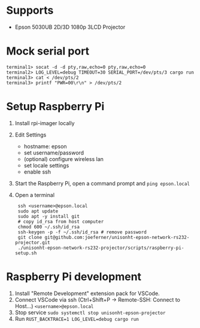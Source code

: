 # Supports

- Epson 5030UB 2D/3D 1080p 3LCD Projector

# Mock serial port

```
terminal1> socat -d -d pty,raw,echo=0 pty,raw,echo=0
terminal2> LOG_LEVEL=debug TIMEOUT=30 SERIAL_PORT=/dev/pts/3 cargo run
terminal3> cat < /dev/pts/2
terminal3> printf "PWR=00\r\n" > /dev/pts/2
```

# Setup Raspberry Pi

1. Install rpi-imager locally
1. Edit Settings
   - hostname: epson
   - set username/password
   - (optional) configure wireless lan
   - set locale settings
   - enable ssh
1. Start the Raspberry Pi, open a command prompt and `ping epson.local`
1. Open a terminal

        ssh <username>@epson.local
        sudo apt update
        sudo apt -y install git
        # copy id_rsa from host computer
        chmod 600 ~/.ssh/id_rsa
        ssh-keygen -p -f ~/.ssh/id_rsa # remove password
        git clone git@github.com:joeferner/unisonht-epson-network-rs232-projector.git
        ./unisonht-epson-network-rs232-projector/scripts/raspberry-pi-setup.sh

# Raspberry Pi development

1. Install "Remote Development" extension pack for VSCode.
1. Connect VSCode via ssh (Ctrl+Shift+P -> Remote-SSH: Connect to Host...) `<username>@epson.local`
1. Stop service `sudo systemctl stop unisonht-epson-projector`
1. Run `RUST_BACKTRACE=1 LOG_LEVEL=debug cargo run`
